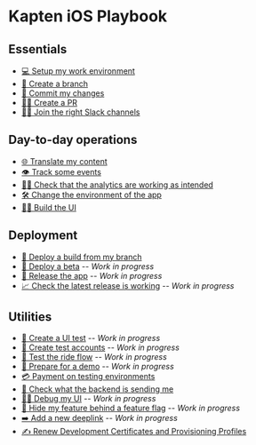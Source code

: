 # Kapten iOS Playbook

## Essentials
* [💻 Setup my work environment](./Essentials/SetupWorkEnvironment.md)
* [🌲 Create a branch](./Essentials/CreateBranch.md)
* [🚧 Commit my changes](./Essentials/CommitChanges.md)
* [👩‍💻 Create a PR](./Essentials/CreatePR.md)
* [👨‍💻 Join the right Slack channels](./Essentials/SlackChannels.md)

## Day-to-day operations
* [🌐 Translate my content](./Day-to-day%20operations/TranslateContent.md)
* [👁 Track some events](./Day-to-day%20operations/TrackEvents.md)
* [🕵️‍♀️ Check that the analytics are working as intended](./Day-to-day%20operations/CheckAnalytics.md)
* [🛠 Change the environment of the app](./Day-to-day%20operations/ChangeAppEnvironment.md)
* [👨‍🎨 Build the UI](./Day-to-day%20operations/BuildUI.md)

## Deployment
* [🛶 Deploy a build from my branch](./Deployment/BranchBuild.md)
* [🚢 Deploy a beta](./Deployment/Beta.md) -- _Work in progress_
* [🚀 Release the app](./Deployment/Release.md) -- _Work in progress_
* [📈 Check the latest release is working](./Deployment/CheckLatestRelease.md) -- _Work in progress_

## Utilities
* [🤖 Create a UI test](./Utilities/CreateUITest.md) -- _Work in progress_
* [👤 Create test accounts](./Utilities/CreateTestAccounts.md) -- _Work in progress_
* [🚗 Test the ride flow](./Utilities/TestRideFlow.md) -- _Work in progress_ 
* [📱 Prepare for a demo](./Utilities/PrepareForDemo.md) -- _Work in progress_
* [💳 Payment on testing environments](./Utilities/PaymentTestingEnvironments.md)
* [📡 Check what the backend is sending me](./Utilities/CheckBackend.md)
* [🕵️‍♂️ Debug my UI](./Utilities/DebugUI.md) -- _Work in progress_
* [🚩 Hide my feature behind a feature flag](./Utilities/FeatureFlag.md) -- _Work in progress_
* [➡️ Add a new deeplink](./Utilities/AddDeeplink.md) -- _Work in progress_
* [✍️ Renew Development Certificates and Provisioning Profiles](./Utilities/CertsPP.md)
